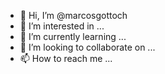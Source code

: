 - 👋 Hi, I’m @marcosgottoch
- 👀 I’m interested in ...
- 🌱 I’m currently learning ...
- 💞️ I’m looking to collaborate on ...
- 📫 How to reach me ...

<!---
marcosgottoch/marcosgottoch is a ✨ special ✨ repository because its `README.md` (this file) appears on your GitHub profile.
You can click the Preview link to take a look at your changes.
--->

